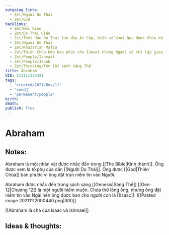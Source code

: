 ```yaml
---
outgoing_links:
  - Zet/Người Do Thái
  - Zet/God
backlinks:
  - Zet/Hồi Giáo
  - Zet/Do Thái Giáo
  - Zet/Thời dân Do Thái lưu đày Ai Cập, biến cố Vượt Qua được Chúa nói với Abraham trong sách sáng thế
  - Zet/Người Do Thái
  - Zet/Khazarian Mafia
  - Zet/Thiên Chúa hứa ban phúc cho Ismael nhưng Người sẽ chỉ lập giao ước với Isaac
  - Zet/People/Ishmael
  - Zet/People/Jacob
  - Zet/Thinking/Tóm tắt sách Sáng Thế
title: Abraham
UID: 211111235421
tags:
  - 'created/2021/Nov/11'
  - 'seed🥜'
  - 'permanent/people'
birth: 
death: 
publish: True
---
```

# Abraham

## Notes:
Abraham là một nhân vật được nhắc đến trong [[The Bible|Kinh thánh]]. Ông được xem là tổ phụ của dân [[Người Do Thái]]. Ông được [[God|Thiên Chúa]] ban phước vì ông đặt trọn niềm tin vào Người.

Abraham được nhắc đến trong sách sáng [[Genesis|Sáng Thế]] [[Gen-12|Chương 12]] là một người hiếm muộn. Chúa thử lòng ông, nhưng ông đặt niềm tin vào Ngài nên ông được ban cho người con là [[Isaac]].
![[Pasted image 20211112000440.png|300]]

[[Abraham là cha của Isaac và Ishmael]]

## Ideas & thoughts:
